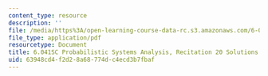 ```yaml
---
content_type: resource
description: ''
file: /media/https%3A/open-learning-course-data-rc.s3.amazonaws.com/6-041sc-probabilistic-systems-analysis-and-applied-probability-fall-2013/63948cd4f2d28a68774dc4ecd3b7fbaf_MIT6_041SCF13_rec20_sol.pdf
file_type: application/pdf
resourcetype: Document
title: 6.041SC Probabilistic Systems Analysis, Recitation 20 Solutions
uid: 63948cd4-f2d2-8a68-774d-c4ecd3b7fbaf
---
```

